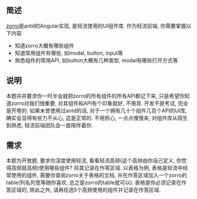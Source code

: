 ## 简述

[zorro](https://ng-zorro.gitee.io/docs/introduce/zh)是antd的Angular实现, 是轻流使用的UI组件库. 作为轻流前端, 你需要掌握以下内容

 - 知道zorro大概有哪些组件
 - 知道常用组件有哪些, 如modal, button, input等
 - 熟悉组件的常用API, 如button大概有几种类型, modal有哪些打开方式等

## 说明

本题并非要求你一时半会就把zorro的所有组件的所有API都记下来, 只是希望你知道zorro对我们很重要, 对其组件和API有个印象就好, 不用背. 开发不是考试, 完全是开卷的. 如果未曾使用过antd的话, 对于一个拥有几十个组件几百个API的UI库, 确实会显得有些力不从心, 这是正常的. 不用担心, 一点点慢慢来, 对组件库从陌生到熟悉, 轻流前端团队会一直陪伴着你.

## 需求

本题为开放题, 要求你深度使用轻流, 看看轻流高频(这个高频由你自己定义, 你觉得高频就高频)使用哪些组件? 将其记录在作答区域. 以表格为例, 表格是轻流中经常使用的组件, 需要你查阅zorro关于表格的文档, 并在作答区域加入一个zorro的table(列名列宽等随你喜欢, 总之是zorro的table就可以). 表格是你必须记录在作答区域的, 除此之外, 请再任选5个高频使用的组件并记录在作答区域.
